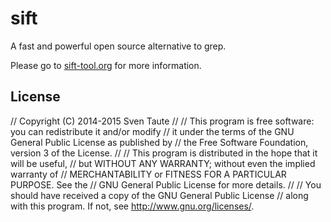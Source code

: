 # sift

A fast and powerful open source alternative to grep.

Please go to [sift-tool.org](http://sift-tool.org) for more information.


## License

// Copyright (C) 2014-2015 Sven Taute
//
// This program is free software: you can redistribute it and/or modify
// it under the terms of the GNU General Public License as published by
// the Free Software Foundation, version 3 of the License.
//
// This program is distributed in the hope that it will be useful,
// but WITHOUT ANY WARRANTY; without even the implied warranty of
// MERCHANTABILITY or FITNESS FOR A PARTICULAR PURPOSE.  See the
// GNU General Public License for more details.
//
// You should have received a copy of the GNU General Public License
// along with this program.  If not, see <http://www.gnu.org/licenses/>.
